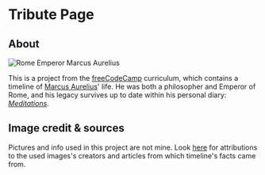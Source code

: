 # Tribute Page

## About

![Rome Emperor Marcus Aurelius](https://upload.wikimedia.org/wikipedia/commons/c/cb/Bust_of_Marcus_Aurelius_%282%29.jpg)

This is a project from the [freeCodeCamp](https://www.freecodecamp.org/learn) curriculum, which contains a timeline of [Marcus Aurelius](https://en.wikipedia.org/wiki/Marcus_Aurelius)' life. He was both a philosopher and Emperor of Rome, and his legacy survives up to date within his personal diary: [_Meditations_](https://en.wikipedia.org/wiki/Meditations).

## Image credit & sources

Pictures and info used in this project are not mine. Look [here](https://github.com/doggelou/tribute-page/blob/main/misc/img-credit.md) for attributions to the used images's creators and articles from which timeline's facts came from.
